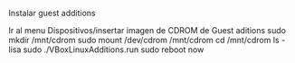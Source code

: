 Instalar guest additions

Ir al menu Dispositivos/insertar imagen de CDROM de Guest aditions
sudo mkdir /mnt/cdrom
sudo mount /dev/cdrom /mnt/cdrom
cd /mnt/cdrom
ls -lisa
sudo ./VBoxLinuxAdditions.run
sudo reboot now
